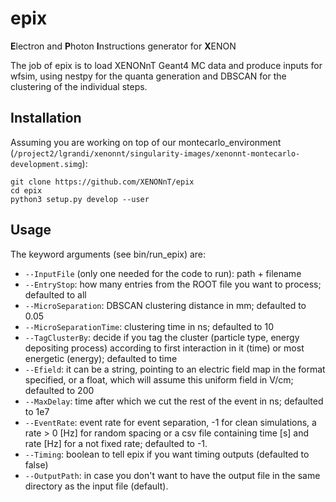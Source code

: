 # epix

**E**lectron and **P**hoton **I**nstructions generator for **X**ENON

The job of epix is to load XENONnT Geant4 MC data and produce inputs for wfsim, using nestpy for the quanta generation and DBSCAN for the clustering of the individual steps.

## Installation

Assuming you are working on top of our montecarlo_environment (`/project2/lgrandi/xenonnt/singularity-images/xenonnt-montecarlo-development.simg`):
```
git clone https://github.com/XENONnT/epix
cd epix
python3 setup.py develop --user
```

## Usage

The keyword arguments (see bin/run_epix) are:

- `--InputFile` (only one needed for the code to run): path + filename
- `--EntryStop`: how many entries from the ROOT file you want to process; defaulted to all
- `--MicroSeparation`: DBSCAN clustering distance in mm; defaulted to 0.05
- `--MicroSeparationTime`: clustering time in ns; defaulted to 10
- `--TagClusterBy`: decide if you tag the cluster (particle type, energy depositing process) according to first interaction in it (time) or most energetic (energy); defaulted to time
- `--Efield`: it can be a string, pointing to an electric field map in the format specified, or a float, which will assume this uniform field in V/cm; defaulted to 200
- `--MaxDelay`: time after which we cut the rest of the event in ns; defaulted to 1e7
- `--EventRate`: event rate for event separation, -1 for clean simulations, a rate > 0 [Hz] for random spacing or a csv file containing time [s] and rate [Hz] for a not fixed rate; defaulted to -1.
- `--Timing`: boolean to tell epix if you want timing outputs (defaulted to false)
- `--OutputPath`: in case you don't want to have the output file in the same directory as the input file (default).
